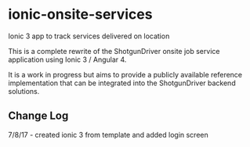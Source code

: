 # ionic-onsite-services
Ionic 3 app to track services delivered on location

This is a complete rewrite of the ShotgunDriver onsite job service application using Ionic 3 / Angular 4.

It is a work in progress but aims to provide a publicly available reference implementation that can be integrated into the ShotgunDriver backend solutions.

## Change Log
7/8/17 - created ionic 3 from template and added login screen